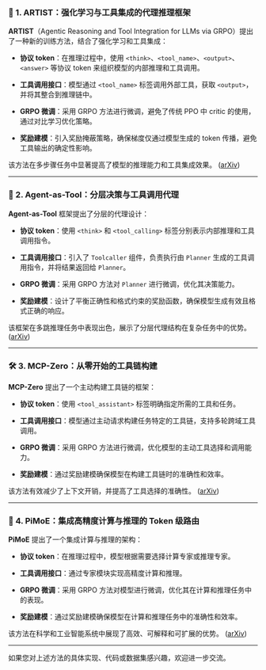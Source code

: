 

### 🔧 1. ARTIST：强化学习与工具集成的代理推理框架

**ARTIST**（Agentic Reasoning and Tool Integration for LLMs via GRPO）提出了一种新的训练方法，结合了强化学习和工具集成：

* **协议 token**：在推理过程中，使用 `<think>`、`<tool_name>`、`<output>`、`<answer>` 等协议 token 来组织模型的内部推理和工具调用。

* **工具调用接口**：模型通过 `<tool_name>` 标签调用外部工具，获取 `<output>`，并将其整合到推理链中。

* **GRPO 微调**：采用 GRPO 方法进行微调，避免了传统 PPO 中 critic 的使用，通过对比学习优化策略。

* **奖励建模**：引入奖励掩蔽策略，确保梯度仅通过模型生成的 token 传播，避免工具输出的确定性影响。

该方法在多步骤任务中显著提高了模型的推理能力和工具集成效果。 ([arXiv][1])

---

### 🧠 2. Agent-as-Tool：分层决策与工具调用代理

**Agent-as-Tool** 框架提出了分层的代理设计：

* **协议 token**：使用 `<think>` 和 `<tool_calling>` 标签分别表示内部推理和工具调用指令。

* **工具调用接口**：引入了 `Toolcaller` 组件，负责执行由 `Planner` 生成的工具调用指令，并将结果返回给 `Planner`。

* **GRPO 微调**：采用 GRPO 方法对 `Planner` 进行微调，优化其决策能力。

* **奖励建模**：设计了平衡正确性和格式约束的奖励函数，确保模型生成有效且格式正确的响应。

该框架在多跳推理任务中表现出色，展示了分层代理结构在复杂任务中的优势。 ([arXiv][2])

---

### 🛠️ 3. MCP-Zero：从零开始的工具链构建

**MCP-Zero** 提出了一个主动构建工具链的框架：

* **协议 token**：使用 `<tool_assistant>` 标签明确指定所需的工具和任务。

* **工具调用接口**：模型通过主动请求构建任务特定的工具链，支持多轮跨域工具调用。

* **GRPO 微调**：采用 GRPO 方法进行微调，优化模型的主动工具选择和调用能力。

* **奖励建模**：通过奖励建模确保模型在构建工具链时的准确性和效率。

该方法有效减少了上下文开销，并提高了工具选择的准确性。 ([arXiv][3])

---

### 🔄 4. PiMoE：集成高精度计算与推理的 Token 级路由

**PiMoE** 提出了一个集成计算与推理的架构：

* **协议 token**：在推理过程中，模型根据需要选择计算专家或推理专家。

* **工具调用接口**：通过专家模块实现高精度计算和推理。

* **GRPO 微调**：采用 GRPO 方法对模型进行微调，优化其在计算和推理任务中的表现。

* **奖励建模**：通过奖励建模确保模型在计算和推理任务中的准确性和效率。

该方法在科学和工业智能系统中展现了高效、可解释和可扩展的优势。 ([arXiv][4])

---

如果您对上述方法的具体实现、代码或数据集感兴趣，欢迎进一步交流。

[1]: https://arxiv.org/html/2505.01441v1?utm_source=chatgpt.com "Agentic Reasoning and Tool Integration for LLMs via ..."
[2]: https://arxiv.org/html/2507.01489v1?utm_source=chatgpt.com "Agent-as-Tool: A Study on the Hierarchical Decision ..."
[3]: https://arxiv.org/abs/2506.01056?utm_source=chatgpt.com "MCP-Zero: Proactive Toolchain Construction for LLM Agents from Scratch"
[4]: https://arxiv.org/abs/2509.18169?utm_source=chatgpt.com "PiMoE: Token-Level Routing for Integrating High-Precision Computation and Reasoning"

